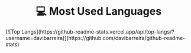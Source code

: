 <img align="center" scr="https://github-readme-stats.vercel.app/api?username=davibarreira&count_private=true" />
<h1 align="center"> 💻 Most Used Languages  </h1>
[![Top Langs](https://github-readme-stats.vercel.app/api/top-langs/?username=davibarreira)](https://github.com/davibarreira/github-readme-stats)


